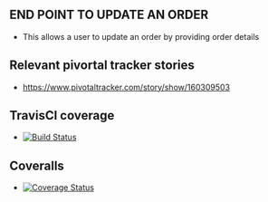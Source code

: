 
## END POINT TO UPDATE AN ORDER
- This allows a user to update an order by providing order details
## Relevant pivortal tracker stories
- https://www.pivotaltracker.com/story/show/160309503
## TravisCI coverage
- [![Build Status](https://travis-ci.org/jamesbeamie/fastfoods_api.svg?branch=ft-update-order-160309503)](https://travis-ci.org/jamesbeamie/fastfoods_api)
## Coveralls
- [![Coverage Status](https://coveralls.io/repos/github/jamesbeamie/fastfoods_api/badge.svg?branch=develop)](https://coveralls.io/github/jamesbeamie/fastfoods_api?branch=develop)

